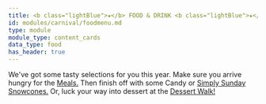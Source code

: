 ```yaml
---
title: <b class="lightBlue">★</b> FOOD & DRINK <b class="lightBlue">★</b>
id: modules/carnival/foodmenu.md
type: module
module_type: content_cards
data_type: food
has_header: true
---
```

We've got some tasty selections for you this year. Make sure you arrive hungry for the [Meals.](#section1) Then finish off with some Candy or [Simply Sunday Snowcones.](https://www.facebook.com/SimplySundayCakes) Or, luck your way into dessert at the [Dessert Walk!](/carnival/games/#section2)
